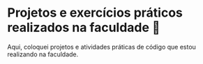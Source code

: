 # Projetos e exercícios práticos realizados na faculdade :school:

Aqui, coloquei projetos e atividades práticas de código que estou realizando na faculdade.
